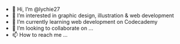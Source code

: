 - 👋 Hi, I’m @lychie27
- 👀 I’m interested in graphic design, illustration & web development
- 🌱 I’m currently learning web development on Codecademy
- 💞️ I’m looking to collaborate on ...
- 📫 How to reach me ...

<!---
lychie27/lychie27 is a ✨ special ✨ repository because its `README.md` (this file) appears on your GitHub profile.
You can click the Preview link to take a look at your changes.
--->
